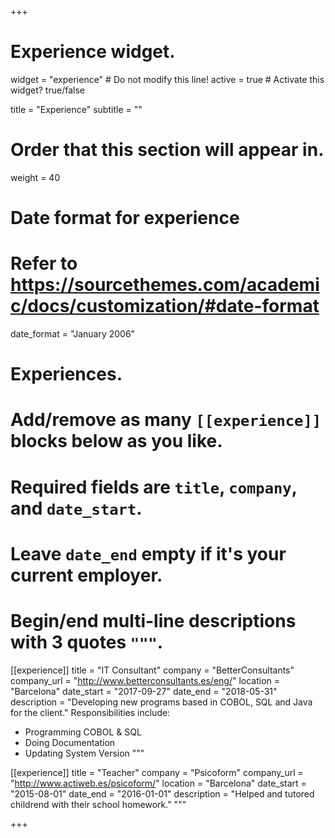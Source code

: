 +++
# Experience widget.
widget = "experience"  # Do not modify this line!
active = true  # Activate this widget? true/false

title = "Experience"
subtitle = ""

# Order that this section will appear in.
weight = 40

# Date format for experience
#   Refer to https://sourcethemes.com/academic/docs/customization/#date-format
date_format = "January 2006"

# Experiences.
#   Add/remove as many `[[experience]]` blocks below as you like.
#   Required fields are `title`, `company`, and `date_start`.
#   Leave `date_end` empty if it's your current employer.
#   Begin/end multi-line descriptions with 3 quotes `"""`.
[[experience]]
  title = "IT Consultant"
  company = "BetterConsultants"
  company_url = "http://www.betterconsultants.es/eng/"
  location = "Barcelona"
  date_start = "2017-09-27"
  date_end = "2018-05-31"
  description = "Developing new programs based in COBOL, SQL and Java for the client."
  Responsibilities include:
  
  * Programming COBOL & SQL
  * Doing Documentation
  * Updating System Version
  """

[[experience]]
  title = "Teacher"
  company = "Psicoform"
  company_url = "http://www.actiweb.es/psicoform/"
  location = "Barcelona"
  date_start = "2015-08-01"
  date_end = "2016-01-01"
  description = "Helped and tutored childrend with their school homework."
  """

+++
